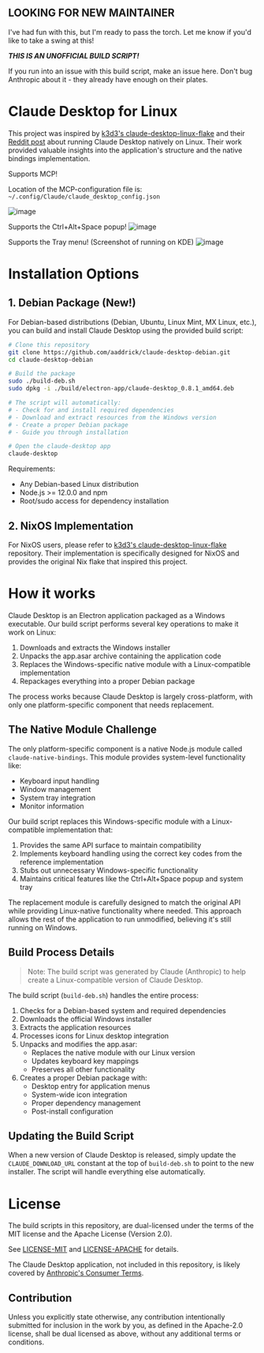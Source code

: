 ## LOOKING FOR NEW MAINTAINER
I've had fun with this, but I'm ready to pass the torch. Let me know if you'd like to take a swing at this!

***THIS IS AN UNOFFICIAL BUILD SCRIPT!***

If you run into an issue with this build script, make an issue here. Don't bug Anthropic about it - they already have enough on their plates.

# Claude Desktop for Linux

This project was inspired by [k3d3's claude-desktop-linux-flake](https://github.com/k3d3/claude-desktop-linux-flake) and their [Reddit post](https://www.reddit.com/r/ClaudeAI/comments/1hgsmpq/i_successfully_ran_claude_desktop_natively_on/) about running Claude Desktop natively on Linux. Their work provided valuable insights into the application's structure and the native bindings implementation.

Supports MCP!

Location of the MCP-configuration file is: `~/.config/Claude/claude_desktop_config.json`

![image](https://github.com/user-attachments/assets/93080028-6f71-48bd-8e59-5149d148cd45)

Supports the Ctrl+Alt+Space popup!
![image](https://github.com/user-attachments/assets/1deb4604-4c06-4e4b-b63f-7f6ef9ef28c1)

Supports the Tray menu! (Screenshot of running on KDE)
![image](https://github.com/user-attachments/assets/ba209824-8afb-437c-a944-b53fd9ecd559)

# Installation Options

## 1. Debian Package (New!)

For Debian-based distributions (Debian, Ubuntu, Linux Mint, MX Linux, etc.), you can build and install Claude Desktop using the provided build script:

```bash
# Clone this repository
git clone https://github.com/aaddrick/claude-desktop-debian.git
cd claude-desktop-debian

# Build the package
sudo ./build-deb.sh
sudo dpkg -i ./build/electron-app/claude-desktop_0.8.1_amd64.deb

# The script will automatically:
# - Check for and install required dependencies
# - Download and extract resources from the Windows version
# - Create a proper Debian package
# - Guide you through installation

# Open the claude-desktop app
claude-desktop
```

Requirements:
- Any Debian-based Linux distribution
- Node.js >= 12.0.0 and npm
- Root/sudo access for dependency installation

## 2. NixOS Implementation

For NixOS users, please refer to [k3d3's claude-desktop-linux-flake](https://github.com/k3d3/claude-desktop-linux-flake) repository. Their implementation is specifically designed for NixOS and provides the original Nix flake that inspired this project.

# How it works

Claude Desktop is an Electron application packaged as a Windows executable. Our build script performs several key operations to make it work on Linux:

1. Downloads and extracts the Windows installer
2. Unpacks the app.asar archive containing the application code
3. Replaces the Windows-specific native module with a Linux-compatible implementation
4. Repackages everything into a proper Debian package

The process works because Claude Desktop is largely cross-platform, with only one platform-specific component that needs replacement.

## The Native Module Challenge

The only platform-specific component is a native Node.js module called `claude-native-bindings`. This module provides system-level functionality like:

- Keyboard input handling
- Window management
- System tray integration
- Monitor information

Our build script replaces this Windows-specific module with a Linux-compatible implementation that:

1. Provides the same API surface to maintain compatibility
2. Implements keyboard handling using the correct key codes from the reference implementation
3. Stubs out unnecessary Windows-specific functionality
4. Maintains critical features like the Ctrl+Alt+Space popup and system tray

The replacement module is carefully designed to match the original API while providing Linux-native functionality where needed. This approach allows the rest of the application to run unmodified, believing it's still running on Windows.

## Build Process Details

> Note: The build script was generated by Claude (Anthropic) to help create a Linux-compatible version of Claude Desktop.

The build script (`build-deb.sh`) handles the entire process:

1. Checks for a Debian-based system and required dependencies
2. Downloads the official Windows installer
3. Extracts the application resources
4. Processes icons for Linux desktop integration
5. Unpacks and modifies the app.asar:
   - Replaces the native module with our Linux version
   - Updates keyboard key mappings
   - Preserves all other functionality
6. Creates a proper Debian package with:
   - Desktop entry for application menus
   - System-wide icon integration
   - Proper dependency management
   - Post-install configuration

## Updating the Build Script

When a new version of Claude Desktop is released, simply update the `CLAUDE_DOWNLOAD_URL` constant at the top of `build-deb.sh` to point to the new installer. The script will handle everything else automatically.

# License

The build scripts in this repository, are dual-licensed under the terms of the MIT license and the Apache License (Version 2.0).

See [LICENSE-MIT](LICENSE-MIT) and [LICENSE-APACHE](LICENSE-APACHE) for details.

The Claude Desktop application, not included in this repository, is likely covered by [Anthropic's Consumer Terms](https://www.anthropic.com/legal/consumer-terms).

## Contribution

Unless you explicitly state otherwise, any contribution intentionally submitted
for inclusion in the work by you, as defined in the Apache-2.0 license, shall be dual licensed as above, without any
additional terms or conditions.

